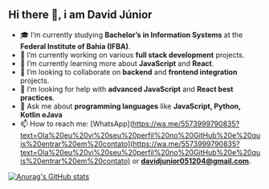 ## Hi there 👋, i am **David Júnior**

- 🎓 I’m currently studying **Bachelor’s in Information Systems** at the **Federal Institute of Bahia (IFBA)**.
- 🔭 I’m currently working on various **full stack development** projects.
- 🌱 I’m currently learning more about **JavaScript** and **React**.
- 👯 I’m looking to collaborate on **backend** and **frontend integration** projects.
- 🤔 I’m looking for help with **advanced JavaScript** and **React best practices**.
- 💬 Ask me about **programming languages** like **JavaScript, Python, Kotlin eJava**
- 📫 How to reach me: [WhatsApp](https://wa.me/5573999790835?text=Ola%20eu%20vi%20seu%20perfil%20no%20GitHub%20e%20quis%20entrar%20em%20contato](https://wa.me/5573999790835?text=Ola%20eu%20vi%20seu%20perfil%20no%20GitHub%20e%20quis%20entrar%20em%20contato) or **davidjunior051204@gmail.com**.

[![Anurag's GitHub stats](https://github-readme-stats.vercel.app/api?username=GitDavidJr)](https://github.com/anuraghazra/github-readme-stats&show_icons=true)
